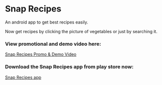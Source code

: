 # Snap Recipes

An android app to get best recipes easily.

Now get recipes by clicking the picture of vegetables or just by searching it.

### View promotional and demo video here:
[Snap Recipes Promo & Demo Video](https://youtu.be/xCo7o3KEcQI)

### Download the Snap Recipes app from play store now: 
[Snap Recipes app](http://bit.ly/2OXbuVm)
